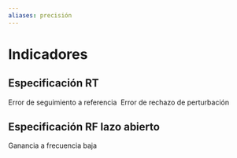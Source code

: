```yaml
---
aliases: precisión
---
```

# Indicadores
## Especificación RT 


Error de seguimiento a referencia 
Error de rechazo de perturbación  
## Especificación RF lazo abierto
Ganancia a frecuencia baja


